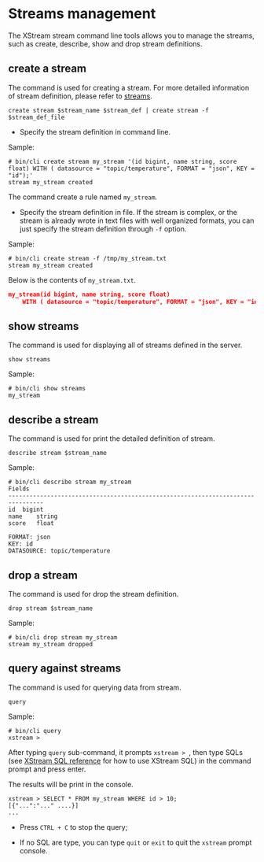 # Streams management

The XStream stream command line tools allows you to manage the streams, such as create, describe, show and drop stream definitions.

## create a stream

The command is used for creating a stream. For more detailed information of stream definition, please refer to [streams](../sqls/streams.md).

```shell
create stream $stream_name $stream_def | create stream -f $stream_def_file
```

- Specify the stream definition in command line.

Sample:

```shell
# bin/cli create stream my_stream '(id bigint, name string, score float) WITH ( datasource = "topic/temperature", FORMAT = "json", KEY = "id");'
stream my_stream created
```

The command create a rule named ``my_stream``. 

- Specify the stream definition in file. If the stream is complex, or the stream is already wrote in text files with well organized formats, you can just specify the stream definition through ``-f`` option.

Sample:

```shell
# bin/cli create stream -f /tmp/my_stream.txt
stream my_stream created
```

Below is the contents of ``my_stream.txt``.

```json
my_stream(id bigint, name string, score float)
    WITH ( datasource = "topic/temperature", FORMAT = "json", KEY = "id");
```

## show streams

The command is used for displaying all of streams defined in the server.

```shell
show streams
```

Sample:

```shell
# bin/cli show streams
my_stream
```

## describe a stream

The command is used for print the detailed definition of stream.

```shell
describe stream $stream_name
```

Sample:

```shell
# bin/cli describe stream my_stream
Fields
--------------------------------------------------------------------------------
id	bigint
name	string
score	float

FORMAT: json
KEY: id
DATASOURCE: topic/temperature
```

## drop a stream

The command is used for drop the stream definition.

```shell
drop stream $stream_name
```

Sample:

```shell
# bin/cli drop stream my_stream
stream my_stream dropped
```

## query against streams
The command is used for querying data from stream.  
```
query
```

Sample:

```shell
# bin/cli query
xstream > 
```

After typing ``query`` sub-command, it prompts ``xstream > ``, then type SQLs (see [XStream SQL reference](../sqls/overview.md) for how to use XStream SQL) in the command prompt and press enter. 

The results will be print in the console.

```shell
xstream > SELECT * FROM my_stream WHERE id > 10;
[{"...":"..." ....}]
...
```
- Press ``CTRL + C`` to stop the query; 

- If no SQL are type, you can type ``quit`` or ``exit`` to quit the ``xstream`` prompt console.

